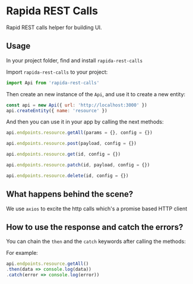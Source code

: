 # Rapida REST Calls

Rapid REST calls helper for building UI.

## Usage

In your project folder, find and install `rapida-rest-calls`

Import `rapida-rest-calls` to your project:

```javascript
import Api from 'rapida-rest-calls'
```

Then create an new instance of the `Api`, and use it to create a new entity:

```javascript
const api = new Api({ url: 'http://localhost:3000' })
api.createEntity({ name: 'resource' })
```

And then you can use it in your app by calling the next methods:

```javascript
api.endpoints.resource.getAll(params = {}, config = {})

api.endpoints.resource.post(payload, config = {})

api.endpoints.resource.get(id, config = {})

api.endpoints.resource.patch(id, payload, config = {})

api.endpoints.resource.delete(id, config = {})
```

## What happens behind the scene?

We use `axios` to excite the http calls which's a promise based HTTP client

## How to use the response and catch the errors?

You can chain the `then` and the `catch` keywords after calling the methods:

For example:

```javascript
api.endpoints.resource.getAll()
.then(data => console.log(data))
.catch(error => console.log(error))
```
